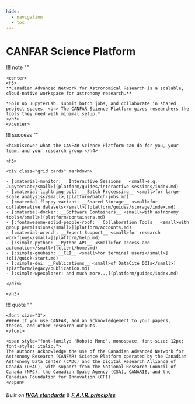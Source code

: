 ```yaml
---
hide:
  - navigation
  - toc
---
```


<h1>CANFAR Science Platform </h1>
    
!!! note ""
    
    <center>
    <h3>
    **Canadian Advanced Network for Astronomical Research is a scalable, cloud-native workspace for astronomy research.**
 
    *Spin up JupyterLab, submit batch jobs, and collaborate in shared project spaces. <br> The CANFAR Science Platform gives researchers the tools they need with minimal setup.*
    </h3>
    </center>
    
!!! success ""

    <h4>Discover what the CANFAR Science Platform can do for you, your team, and your research group.</h4>

    <h3>

    <div class="grid cards" markdown>

    - [:material-monitor: __Interactive Sessions__ <small>e.g. JupyterLab</small>](platform/guides/interactive-sessions/index.md)
    - [:material-lightning-bolt: __Batch Processing__ <small>for large-scale analysis</small>](platform/batch-jobs.md)
    - [:material-floppy-variant: __Shared Storage__ <small>for collaborative datasets</small>](platform/guides/storage/index.md)
    - [:material-docker: __Software Containers__ <small>with astronomy tools</small>](platform/containers.md)
    - [:fontawesome-solid-people-roof: __Collaboration Tools__ <small>with group permissions</small>](platform/accounts.md)
    - [:material-wrench: __Expert Support__ <small>for research workflows</small>](platform/help.md)
    - [:simple-python: __Python API__ <small>for access and automation</small>](client/home.md)
    - [:simple-gnubash: __CLI__ <small>for terminal users</small>](cli/quick-start.md)
    - [:simple-doi: __Publications__ <small>of DataCite DOIs</small>](platform/legacy/publication.md)
    - [:simple-wpexplorer: and much more...](platform/guides/index.md)

    </div>
    
    </h3>

!!! quote ""

    <font size="3">
    ##### If you use CANFAR, add an acknowledgement to your papers, theses, and other research outputs.
    </font>

    <span style="font-family: 'Roboto Mono', monospace; font-size: 12px; font-style: italic;">
    The authors acknowledge the use of the Canadian Advanced Network for Astronomy Research (CANFAR) Science Platform operated by the Canadian Astronomy Data Center (CADC) and the Digital Research Alliance of Canada (DRAC), with support from the National Research Council of Canada (NRC), the Canadian Space Agency (CSA), CANARIE, and the Canadian Foundation for Innovation (CFI).
    </span>

###### Built on **[IVOA standards](https://www.ivoa.net/documents/)** & **[F.A.I.R. principles](https://www.go-fair.org/fair-principles/)**
